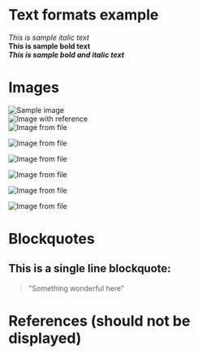 # Text formats example

_This is sample italic text_  
**This is sample bold text**  
**_This is sample bold and italic text_**  

# Images 

![Sample image](https://i.kinja-img.com/gawker-media/image/upload/s--GgpOUVnh--/c_scale,f_auto,fl_progressive,q_80,w_800/riufs7rtpk6okzrqiqmy.jpg)  
![Image with reference][reference-3]  
![Image from file](mars.jpg)


![Image from file](mars.jpg=100x300)     

![Image from file](Capture.PNG=100x100)   

![Image from file](download.jfif=30x30)       

![Image from file](jpeg-home.jpg=100x30)     

![Image from file](NewTux.svg=100x30)       
             


# Blockquotes

## This is a single line blockquote:
> "Something wonderful here"  

# References (should not be displayed)

[reference-1]: www.google.com
[reference-2]: www.youtube.com
[reference-3]: https://st.motortrend.com/uploads/sites/10/2015/09/2016-Lamborghini-Aventador-LP-750-4-Superveloce-front-three-quarter-in-motion-026.jpg?interpolation=lanczos-none&fit=around|392:261
